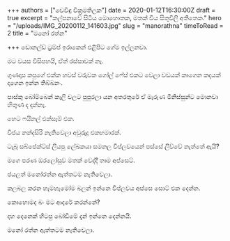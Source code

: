 +++
authors = ["චෙවිඳු වික්‍රමතිලක"]
date = 2020-01-12T16:30:00Z
draft = true
excerpt = "කල්පනාවේ සිටිය මොහොතක, මතක් විය සිතුවිලි අතීතෙක."
hero = "/uploads/IMG_20200112_141603.jpg"
slug = "manorathna"
timeToRead = 2
title = "මනෝ රත්න"

+++
ඩොනල්ඩ් ට්‍රම්ප් ඉරාකෙන් එළිපිට ගේම ඉල්ලනවා.

මට වයස විසිපහයි, ඒත් රස්සාවක් නෑ.

ගුණදාස කපුගේ එක්ක හවස් වරුවක ගෝල් ෆේස් එකට වෙලා වඩයක් කාගෙන කදයක් දාගෙන ඉන්න තිබ්බනං.

පාස්කු බෝම්බෙන් කෑලි වලට පුපුරලා යන අතරතුරේ ඒ මැරුණ මිනිස්සුන්ට මොනවා හිතුණ ද දන්නෑ.

හෙට ෆයිනල් එක්සෑම් එක.

විජය නන්දසිරි නැතිවෙලා අවුරුදු එකහමාරක්.

ටැබූ සබ්ජෙක්ට්ස් ලියපු ලේඛකයා සමනල විප්ලවයෙන් පස්සේ ලිව්වේ නැත්තේ ඇයි?

මගෙ පරණ ඔරලෝසුව මතක් වෙද්දී තාම අප්සෙට්.

ජයලත් මනෝරත්න ඇත්තටම නැතිවෙලා.

කලබල කරන හැමහැමෝම බලන් ඉන්නෙ විප්ලවය අස්සෙ සොට් එක දෙන්න.

කොහොමද බං මට ආදරේ කරන්නේ?

දහ දෙනෙක් හිටපු බෝඩිමේ දැන් ඉන්නෙ දෙන්නයි.

මනෝ රත්න ඇත්තටම නැතිවෙලා.